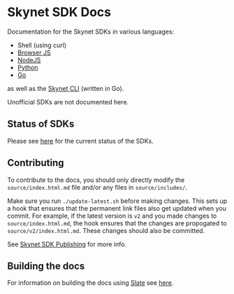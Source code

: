 # Skynet SDK Docs

Documentation for the Skynet SDKs in various languages:

- Shell (using curl)
- [Browser JS](https://github.com/SkynetLabs/skynet-js)
- [NodeJS](https://github.com/SkynetLabs/nodejs-skynet)
- [Python](https://github.com/SkynetLabs/python-skynet)
- [Go](https://github.com/SkynetLabs/go-skynet)

as well as the [Skynet CLI](https://github.com/SkynetLabs/skynet-cli) (written
in Go).

Unofficial SDKs are not documented here.

## Status of SDKs

Please see [here](https://hackmd.io/@5HZOdvckTSSTaM7aLUxJ-A/Sk_c3qv6U) for the
current status of the SDKs.

## Contributing

To contribute to the docs, you should only directly modify the
`source/index.html.md` file and/or any files in `source/includes/`.

Make sure you run `./update-latest.sh` before making changes. This sets up a
hook that ensures that the permanent link files also get updated when you
commit. For example, if the latest version is `v2` and you made changes to
`source/index.html.md`, the hook ensures that the changes are propogated to
`source/v2/index.html.md`. These changes should also be committed.

See [Skynet SDK
Publishing](https://hackmd.io/JG31576YSlO29Dj4gLkDsA?view#skynet-docs) for more
info.

## Building the docs

For information on building the docs using
[Slate](https://github.com/slatedocs/slate) see
[here](https://github.com/slatedocs/slate/wiki#getting-started).
